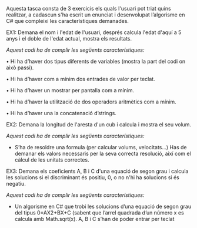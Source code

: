 Aquesta tasca consta de 3 exercicis els quals l'usuari pot triat quins realitzar, a cadascun s'ha escrit un enunciat i desenvolupat l’algorisme en C# que compleixi les característiques demanades.

EX1: Demana el nom i l'edat de l'usuari, després calcula l'edat d'aquí a 5 anys i el doble de l'edat actual, mostra els resultats.

*Aquest codi ha de complir les següents característiques:*

•	Hi ha d’haver dos tipus diferents de variables (mostra la part del codi on això passi).

•	Hi ha d’haver com a mínim dos entrades de valor per teclat. 

•	Hi ha d’haver un mostrar per pantalla com a mínim.

•	Hi ha d’haver la utilització de dos operadors aritmètics com a mínim.

•	Hi ha d’haver una la concatenació d’strings.

EX2: Demana la longitud de l'aresta d'un cub i calcula i mostra el seu volum.

*Aquest codi ha de complir les següents característiques:*

- S’ha de resoldre una formula (per calcular volums, velocitats...) Has de demanar els valors necessaris per la seva correcta resolució, així com el càlcul de les unitats correctes.

EX3: Demana els coeficients A, B i C d'una equació de segon grau i calcula les solucions si el discriminant és positiu, 0, o no n'hi ha solucions si és negatiu.

*Aquest codi ha de complir les següents característiques:*

- Un algorisme en C# que trobi les solucions d’una equació de segon grau del tipus 0=AX2+BX+C (sabent que l’arrel quadrada d’un número x es calcula amb Math.sqrt(x). A, B i C s’han de poder entrar per teclat 
